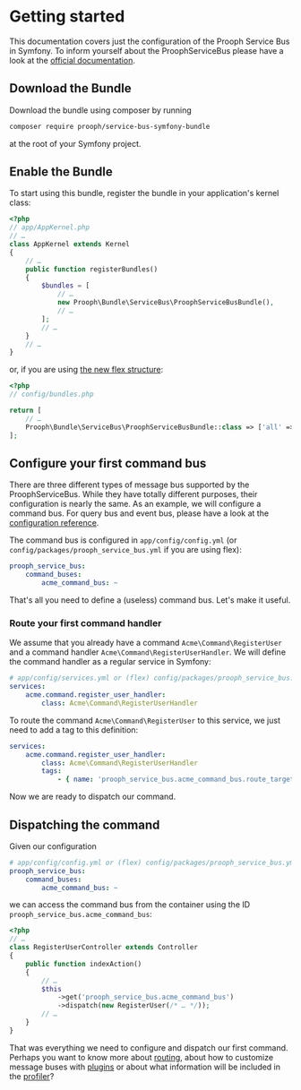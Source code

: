 # Getting started

This documentation covers just the configuration of the Prooph Service Bus in Symfony.
To inform yourself about the ProophServiceBus please have a look at the
[official documentation](http://docs.getprooph.org/service-bus/).

## Download the Bundle

Download the bundle using composer by running
```bash
composer require prooph/service-bus-symfony-bundle
```
at the root of your Symfony project.

## Enable the Bundle

To start using this bundle, register the bundle in your application's kernel class:
```php
<?php
// app/AppKernel.php
// …
class AppKernel extends Kernel
{
    // …
    public function registerBundles()
    {
        $bundles = [
            // …
            new Prooph\Bundle\ServiceBus\ProophServiceBusBundle(),
            // …
        ];
        // …
    }
    // …
}
```

or, if you are using [the new flex structure](https://symfony.com/doc/current/setup/flex.html):
```php
<?php
// config/bundles.php

return [
    // …
    Prooph\Bundle\ServiceBus\ProophServiceBusBundle::class => ['all' => true],
];
```

## Configure your first command bus

There are three different types of message bus supported by the ProophServiceBus.
While they have totally different purposes, their configuration is nearly the same.
As an example, we will configure a command bus.
For query bus and event bus, please have a look at the [configuration reference](./configuration_reference.html). 

The command bus is configured in `app/config/config.yml`
(or `config/packages/prooph_service_bus.yml` if you are using flex):
```yaml
prooph_service_bus:
    command_buses:
        acme_command_bus: ~
```

That's all you need to define a (useless) command bus. Let's make it useful.

### Route your first command handler

We assume that you already have a command `Acme\Command\RegisterUser`
and a command handler `Acme\Command\RegisterUserHandler`.
We will define the command handler as a regular service in Symfony:
```yaml
# app/config/services.yml or (flex) config/packages/prooph_service_bus.yml
services:
    acme.command.register_user_handler:
        class: Acme\Command\RegisterUserHandler
```

To route the command `Acme\Command\RegisterUser` to this service, we just need to add a tag to this definition:
```yaml
services:
    acme.command.register_user_handler:
        class: Acme\Command\RegisterUserHandler
        tags:
            - { name: 'prooph_service_bus.acme_command_bus.route_target' }
```

Now we are ready to dispatch our command.

## Dispatching the command

Given our configuration
```yaml
# app/config/config.yml or (flex) config/packages/prooph_service_bus.yml
prooph_service_bus:
    command_buses:
        acme_command_bus: ~
```

we can access the command bus from the container using the ID `prooph_service_bus.acme_command_bus`:

```php
<?php
// …
class RegisterUserController extends Controller
{
    public function indexAction()
    {
        // …
        $this
            ->get('prooph_service_bus.acme_command_bus')
            ->dispatch(new RegisterUser(/* … */));
        // …
    }
}
```

That was everything we need to configure and dispatch our first command.
Perhaps you want to know more about [routing](./routing.html),
about how to customize message buses with [plugins](./plugins.html)
or about what information will be included in the [profiler](./profiler.html)?
